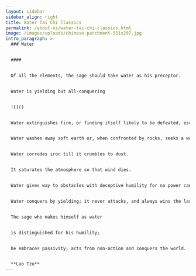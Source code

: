 ```yaml
---
layout: sidebar
sidebar_align: right
title: Water Tai Chi Classics
permalink: /about-us/water-tai-chi-classics.html
image: /images/uploads/chinese-parchment-551x297.jpg
intro_paragraph: >-
  ### Water


  ####  


  Of all the elements, the sage should take water as his preceptor. 


  Water is yielding but all-conquering 


  ![]()


  Water extinguishes fire, or finding itself likely to be defeated, escapes as steam and reforms. 


  Water washes away soft earth or, when confronted by rocks, seeks a way round.


  Water corrodes iron till it crumbles to dust. 


  It saturates the atmosphere so that wind dies. 


  Water gives way to obstacles with deceptive humility for no power can prevent it following its destined course to the sea. 


  Water conquers by yielding; it never attacks, and always wins the last battle. 


  The sage who makes himself as water 


  is distinguished for his humility; 


  he embraces passivity; acts from non-action and conquers the world.


  **Lao Tzu**
---
```

